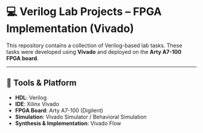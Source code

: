 # 💻 Verilog Lab Projects – FPGA Implementation (Vivado)

This repository contains a collection of Verilog-based lab tasks. These tasks were developed using **Vivado** and deployed on the **Arty A7-100 FPGA board**.

---

## 🔧 Tools & Platform

- **HDL**: Verilog
- **IDE**: Xilinx Vivado
- **FPGA Board**: Arty A7-100 (Digilent)
- **Simulation**: Vivado Simulator / Behavioral Simulation
- **Synthesis & Implementation**: Vivado Flow

